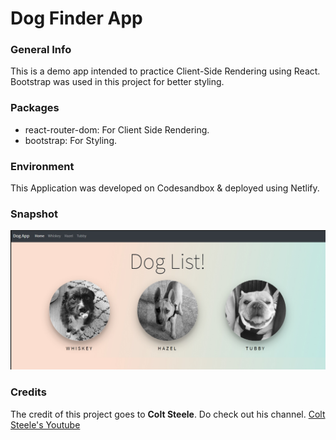 # Dog Finder App

### General Info
This is a demo app intended to practice Client-Side Rendering using React. Bootstrap was used in this project for better styling.

### Packages
<ul>
  <li>react-router-dom: For Client Side Rendering.</li>
  <li>bootstrap: For Styling.</li>
</ul>

### Environment
This Application was developed on Codesandbox & deployed using Netlify.

### Snapshot

![SNAPSHOT](https://github.com/prithviBytes/react-router-app/blob/main/Dog%20App%20Snapshot.jpg?raw=true)

### Credits

The credit of this project goes to **Colt Steele**. Do check out his channel. <a href="https://www.youtube.com/channel/UCrqAGUPPMOdo0jfQ6grikZw">Colt Steele's Youtube</a>
